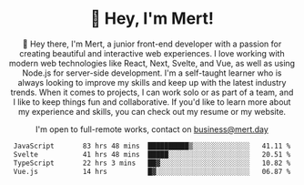 <div align="center">
  <h1 align="center">👋 Hey, I'm Mert! </h1>
<p>
 🎉 Hey there, I'm Mert, a junior front-end developer with a passion for creating beautiful and interactive web experiences. I love working with modern web technologies like React, Next, Svelte, and Vue, as well as using Node.js for server-side development. I'm a self-taught learner who is always looking to improve my skills and keep up with the latest industry trends. When it comes to projects, I can work solo or as part of a team, and I like to keep things fun and collaborative. If you'd like to learn more about my experience and skills, you can check out my resume or my website.
</p>

  I'm open to full-remote works, contact on [business@mert.day](mailto:business@mert.day) 
  
<!--START_SECTION:waka-->

```txt
JavaScript       83 hrs 48 mins  ██████████▒░░░░░░░░░░░░░░   41.11 %
Svelte           41 hrs 48 mins  █████░░░░░░░░░░░░░░░░░░░░   20.51 %
TypeScript       22 hrs 3 mins   ██▓░░░░░░░░░░░░░░░░░░░░░░   10.82 %
Vue.js           14 hrs          █▓░░░░░░░░░░░░░░░░░░░░░░░   06.87 %
```

<!--END_SECTION:waka-->

<!--
I inspired from https://github.com/noirrs
You can check his page too!

Mert Doğu - Front-end Developer - mert.day
--> 
